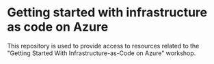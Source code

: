 # Getting started with infrastructure as code on Azure

This repository is used to provide access to resources related to the "Getting Started With Infrastructure-as-Code on Azure" workshop.
